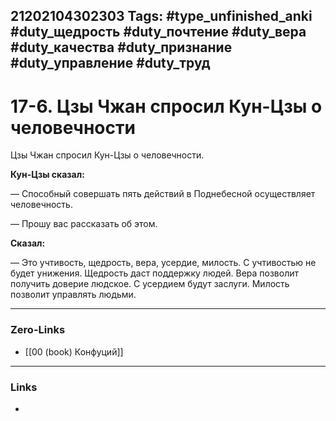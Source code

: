 21202104302303
Tags: #type_unfinished_anki #duty_щедрость #duty_почтение #duty_вера #duty_качества #duty_признание #duty_управление #duty_труд
---
# 17-6. Цзы Чжан спросил Кун-Цзы о человечности 

Цзы Чжан спросил Кун-Цзы о человечности.

**Кун-Цзы сказал:**

 — Способный совершать пять действий в Поднебесной осуществляет человечность.
 
 — Прошу вас рассказать об этом.
 
 **Сказал:**
 
  — Это учтивость, щедрость, вера, усердие, милость. С учтивостью не будет унижения. Щедрость даст поддержку людей. Вера позволит получить доверие людское. С усердием будут заслуги. Милость позволит управлять людьми. 

---
### Zero-Links
- [[00 (book) Конфуций]]
---
### Links
-